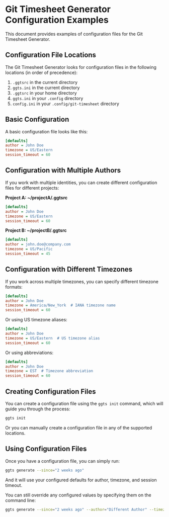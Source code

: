 # Git Timesheet Generator Configuration Examples

This document provides examples of configuration files for the Git Timesheet Generator.

## Configuration File Locations

The Git Timesheet Generator looks for configuration files in the following locations (in order of precedence):

1. `.ggtsrc` in the current directory
2. `ggts.ini` in the current directory
3. `.ggtsrc` in your home directory
4. `ggts.ini` in your `.config` directory
5. `config.ini` in your `.config/git-timesheet` directory

## Basic Configuration

A basic configuration file looks like this:

```ini
[defaults]
author = John Doe
timezone = US/Eastern
session_timeout = 60
```

## Configuration with Multiple Authors

If you work with multiple identities, you can create different configuration files for different projects:

**Project A: ~/projectA/.ggtsrc**
```ini
[defaults]
author = John Doe
timezone = US/Eastern
session_timeout = 60
```

**Project B: ~/projectB/.ggtsrc**
```ini
[defaults]
author = john.doe@company.com
timezone = US/Pacific
session_timeout = 45
```

## Configuration with Different Timezones

If you work across multiple timezones, you can specify different timezone formats:

```ini
[defaults]
author = John Doe
timezone = America/New_York  # IANA timezone name
session_timeout = 60
```

Or using US timezone aliases:

```ini
[defaults]
author = John Doe
timezone = US/Eastern  # US timezone alias
session_timeout = 60
```

Or using abbreviations:

```ini
[defaults]
author = John Doe
timezone = EST  # Timezone abbreviation
session_timeout = 60
```

## Creating Configuration Files

You can create a configuration file using the `ggts init` command, which will guide you through the process:

```bash
ggts init
```

Or you can manually create a configuration file in any of the supported locations.

## Using Configuration Files

Once you have a configuration file, you can simply run:

```bash
ggts generate --since="2 weeks ago"
```

And it will use your configured defaults for author, timezone, and session timeout.

You can still override any configured values by specifying them on the command line:

```bash
ggts generate --since="2 weeks ago" --author="Different Author" --timezone="UTC"
```